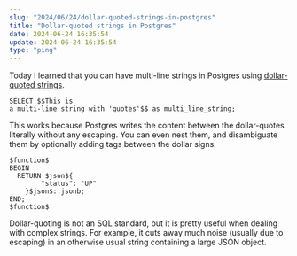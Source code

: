 ```yaml
---
slug: "2024/06/24/dollar-quoted-strings-in-postgres"
title: "Dollar-quoted strings in Postgres"
date: 2024-06-24 16:35:54
update: 2024-06-24 16:35:54
type: "ping"
---
```


Today I learned that you can have multi-line strings in Postgres using [dollar-quoted strings](https://www.postgresql.org/docs/current/sql-syntax-lexical.html#SQL-SYNTAX-DOLLAR-QUOTING).

```postgresql
SELECT $$This is
a multi-line string with 'quotes'$$ as multi_line_string;
```

This works because Postgres writes the content between the dollar-quotes literally without any escaping. You can even nest them, and disambiguate them by optionally adding tags between the dollar signs.

```postgresql
$function$
BEGIN
  RETURN $json${
		"status": "UP"
	}$json$::jsonb;
END;
$function$
```

Dollar-quoting is not an SQL standard, but it is pretty useful when dealing with complex strings. For example, it cuts away much noise (usually due to escaping) in an otherwise usual string containing a large JSON object.
